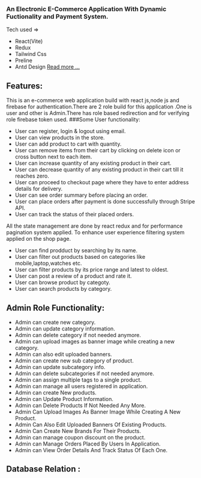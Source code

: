 ### An Electronic E-Commerce Application With Dynamic Fuctionality and Payment System.

Tech used =>
 * React(Vite)
 * Redux
 * Tailwind Css
 * Preline
 * Antd Design
 [Read more ...](https://github.com/iamtonmoy0/Circuit-Mart/blob/main/description.md)

## Features:
This is an e-commerce web application build with react js,node js and firebase for authentication.There are 2 role build for this application .One is user and other is Admin.There has role based redirection and for verifying role firebase token used.
###Some User functionality:
* User can register, login & logout using email.
* User can view products in the store.
* User can add product to cart with quantity.
* User can remove items from their cart by clicking on delete icon or cross button next to each item.
* User can increase quantity of any existing product in their cart.
* User can decrease quantity of any existing product in their cart till it reaches zero.
* User can proceed to checkout page where they have to enter address details for delivery.
* User can see order summary before placing an order.
* User can place orders after payment is done successfully through Stripe API.
* User can track the status of their placed orders.

All the state management are done by react redux and for performance pagination system applied.
To enhance user experience filtering system applied on the shop page.
* User can find prodduct by searching by its name.
* User can filter out products based on categories like mobile,laptop,watches etc.
* User can filter products by its price range and latest to oldest.
* User can post a review of  a product and  rate it.
* User can browse product by categoty.
* User can search products by category.

## Admin Role Functionality:

* Admin can create new category.
* Admin can update category information.
* Admin can delete category if not needed anymore.
* Admin can upload images as banner image while creating a new category.
* Admin can also edit uploaded banners.
* Admin can create new sub category of product.
* Admin can update subcategory info.
* Admin can delete subcategories if not needed anymore.
* Admin can assign multiple tags to a single product.
* Admin can manage all users registered in application.
* Admin can create New products.
* Admin can Update Product Information.
* Admin can Delete Products If Not Needed Any More.
* Admin Can Upload Images As Banner Image While Creating A New Product.
* Admin Can Also Edit Uploaded Banners Of Existing Products.
* Admin Can Create New Brands For Their Products.
* Admin can manage coupon discount on the product.
* Admin can Manage Orders Placed By Users In Application.
* Admin can View Order Details And Track Status Of Each One.


## Database Relation :